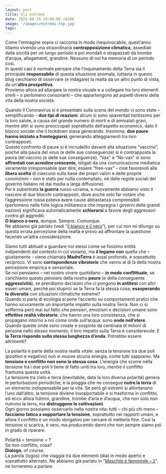 ```yaml
---
layout: post
title: Gli estremi
date: 2022-08-29 19:00:00 +0200
image: '/images/estremi-top.jpg'
tags:
---
```


Come l’immagine sopra ci racconta in modo inequivocabile, quest’anno stiamo vivendo una straordinaria **contrapposizione climatica**, assediati dalla siccità per un lungo periodo e poi inondati e strapazzati da trombe d’acqua, allagamenti, grandine. Nessuno di noi ha memoria di un periodo così. <br/>
In questi casi è normale pensare che l’inquinamento della Terra sia il principale **responsabile** di questa situazione anomala, tuttavia in questo blog cerchiamo di osservare (e indagare) la realtà da un altro punto di vista, da un’**altra prospettiva**. <br/>
Proviamo allora ad allargare la nostra visuale e a collegare tra loro elementi simili – o perlomeno consonanti – che appartengono ad aspetti diversi della vita della nostra società.

Quando il Coronavirus si è presentato sulla scena del mondo vi sono state – semplificando – **due tipi di reazioni**: alcuni si sono spaventati tantissimo per la loro salute, a causa del grande numero di morti e di ammalati gravi, mentre altri si sono preoccupati soprattutto dell’aspetto economico, dato il blocco sociale che il lockdown stava generando. Insomma, **due paure hanno iniziato a fronteggiarsi**, generando atteggiamenti tra loro contrapposti. <br/>
Questo confronto di paure si è incrudelito davanti alla situazione “vaccino”, poiché alla paura del virus (e delle sue conseguenze) si è contrapposta la paura del vaccino (e delle sue conseguenze). “Vax” e “No-vax” si sono **affrontati con acredine crescente**, istigati da una comunicazione mediatica veramente irresponsabile (per dire, essere “free-vax” – cioè favorevoli alla **libera scelta** di ciascuno sulla base dei propri valori e delle proprie convinzioni – non è stato per nulla contemplato, né dalle regole sociali del governo italiano né dai media a larga diffusione). <br/>
Poi è subentrata **la guerra** russo-ucraina, e nuovamente abbiamo visto il nascere di due blocchi contrapposti, dove anche solo far notare che l’aggressione russa poteva avere cause abbastanza comprensibili (perlomeno nella folle logica militaresca che impregna i governi delle grandi nazioni) significava automaticamente **schierarsi** a favore degli aggressori contro gli aggrediti. <br/>
**O bianco o nero**, dunque. Sempre. Comunque. <br/>
Ne abbiamo già parlato (vedi "[Il bianco e il nero](/2021/06/11/bianco-e-nero)"), per cui non mi dilungo su questa errata percezione della realtà e provo ad affrontare la questione facendo un’altra considerazione.

Siamo tutti abituati a guardare noi stessi come se fossimo entità indipendenti dal contesto in cui viviamo, ma **il legame con** quella che – giustamente – viene chiamata **MadreTerra** è assai profondo, e soprattutto reciproco. Vi sono **corrispondenze vibratorie** che vanno al di là della nostra percezione empirica e sensoriale. <br/>
Se noi pensiamo – nel nostro vivere quotidiano – **in modo conflittuale**, se carichiamo questo pensiero della nostra **paura** (e della conseguente **aggressività**), se prendiamo decisioni che ci pongono **in antitesi** con altri esseri umani, perché poi stupirci se la Terra fa la stessa cosa, **esasperando le diversità** con situazioni climatiche estreme? <br/>
Quando si parla di ecologia si pone l’accento su comportamenti pratici che hanno sicuramente un importante impatto sulla nostra Terra. Non ci si sofferma però mai sul fatto che pensieri, emozioni e decisioni umane sono **effettive realtà vibratorie**, che hanno una loro consistenza, che si propagano intorno a noi come onde sull’acqua: sono **onde nell’etere**. <br/>
Quando queste onde sono create e sospinte da centinaia di milioni di persone nello stesso momento, il loro impatto sulla Terra è considerevole. E **la Terra risponde sulla stessa lunghezza d’onda**. Potrebbe essere altrimenti?

La polarità è parte della nostra realtà vitale: senza la tensione tra due poli (positivo e negativo) non si muove alcuna energia, come tutti sappiamo. Ma **tensione e conflitto non sono la stessa cosa**. L’energia che scorre nella tensione tra i due poli li tiene di fatto uniti tra loro, mentre il conflitto frantuma questa unità. <br/>
La tensione tra cielo e terra (inevitabile, data la loro diversa polarità) genera le perturbazioni periodiche, e la pioggia che ne consegue **nutre la terra** di un elemento indispensabile per la vita. Se però gli estremi si allontanano l’uno dall’altro, la tensione diviene insopportabile e si trasforma in conflitto, ed ecco allora fulmini, grandine, trombe d’aria e d’acqua, che non solo non nutrono la terra, ma **distruggono le coltivazioni**. <br/>
Ogni giorno possiamo osservarlo nella nostra vita: tutti – chi più chi meno – **facciamo fatica a sopportare la tensione**, soprattutto nei rapporti umani, e allora il conflitto è un modo sbrigativo per cercare di metterle fine. Cosi la tensione si scarica, è vero, ma producendo danni che non sempre siamo poi in grado di riparare.

Polarità = tensione = ? <br/>
Se non conflitto, cosa? <br/>
**Dialogo**, of course.<br/>
La parola (logos) che viaggia tra due elementi (dia) in modo aperto e soprattutto alternato. Ne abbiamo già parlato in "[Maschile e femminile – 2](/2021/04/16/maschile-femminile-2)", ne torneremo a parlare.

